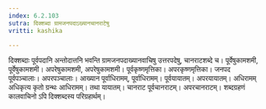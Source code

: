 ```yaml
---
index: 6.2.103
sutra: दिक्शब्दा ग्रामजनपदाऽख्यानचानराटेषु
vritti: kashika

---
```

दिक्शब्दाः पूर्वपदानि अन्तोदात्तनि भवन्ति ग्रामजनपदाख्यानवाचिषु उत्तरपदेषु, चानराटशब्दे च। पूर्वेषुकामशमी, पूर्वेषुकामशमी। अपरेषुकामशमी, अपरेषुकामशमी। पूर्वकृष्णमृत्तिका। अपरकृष्णमृत्तिका। जनपद पूर्वपञ्चालाः। अपरपञ्चालाः। आख्यान पूर्वाधिरामम्, पूर्वाधिरामम्। पूर्वयायातम्। अपरयायातम्। अधिरामम् अधिकृत्य कृतो ग्रन्थः आधिरामम्। तथा यायातम्। चानराट पूर्वचानराटम्। अपरचानराटम्। शब्दग्रहणं कालवाचिनो ऽपि दिक्शब्दस्य परिग्रहार्थम्।